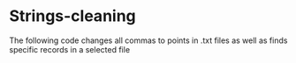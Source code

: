 # Strings-cleaning
The following code changes all commas to points in .txt files as well as finds specific records in a selected file
